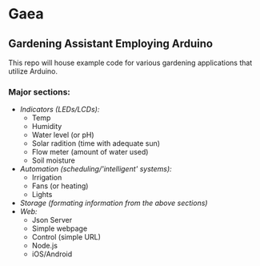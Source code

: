 # Gaea

## Gardening Assistant Employing Arduino

This repo will house example code for various gardening applications that utilize Arduino.

### Major sections:

- *Indicators (LEDs/LCDs):*
  - Temp
  - Humidity
  - Water level (or pH)
  - Solar radition (time with adequate sun)
  - Flow meter (amount of water used)
  - Soil moisture
- *Automation (scheduling/'intelligent' systems):*
  - Irrigation
  - Fans (or heating)
  - Lights
- *Storage (formating information from the above sections)*
- *Web:*
  - Json Server
  - Simple webpage
  - Control (simple URL)
  - Node.js
  - iOS/Android
